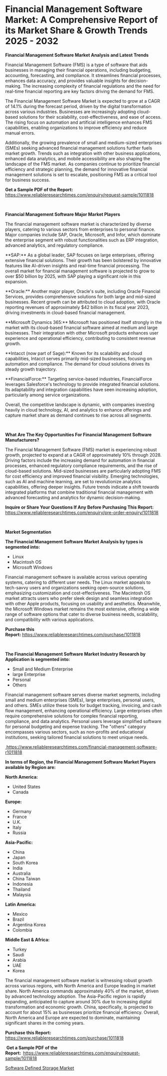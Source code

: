 <p><h1>Financial Management Software Market: A Comprehensive Report of its Market Share & Growth Trends 2025 - 2032</h1></p><p><strong>Financial Management Software Market Analysis and Latest Trends</strong></p>
<p><p>Financial Management Software (FMS) is a type of software that aids businesses in managing their financial operations, including budgeting, accounting, forecasting, and compliance. It streamlines financial processes, enhances data accuracy, and provides valuable insights for decision-making. The increasing complexity of financial regulations and the need for real-time financial reporting are key factors driving the demand for FMS.</p><p>The Financial Management Software Market is expected to grow at a CAGR of 14.1% during the forecast period, driven by the digital transformation across various industries. Businesses are increasingly adopting cloud-based solutions for their scalability, cost-effectiveness, and ease of access. The rising focus on automation and artificial intelligence enhances FMS capabilities, enabling organizations to improve efficiency and reduce manual errors.</p><p>Additionally, the growing prevalence of small and medium-sized enterprises (SMEs) seeking advanced financial management solutions further fuels market growth. Trends such as integration with other business applications, enhanced data analytics, and mobile accessibility are also shaping the landscape of the FMS market. As companies continue to prioritize financial efficiency and strategic planning, the demand for innovative financial management solutions is set to escalate, positioning FMS as a critical tool for business success.</p></p>
<p><strong>Get a Sample PDF of the Report:&nbsp;</strong> <a href="https://www.reliableresearchtimes.com/enquiry/request-sample/1011818?utm_campaign=3284&utm_medium=2&utm_source=Github&utm_content=ia&utm_term=06032025&utm_id=financial-management-software">https://www.reliableresearchtimes.com/enquiry/request-sample/1011818</a></p>
<p>&nbsp;</p>
<p><strong>Financial Management Software Major Market Players</strong></p>
<p><p>The financial management software market is characterized by diverse players, catering to various sectors from enterprises to personal finance. Major companies include SAP, Oracle, Microsoft, and Infor, which dominate the enterprise segment with robust functionalities such as ERP integration, advanced analytics, and regulatory compliance.</p><p>**SAP:** As a global leader, SAP focuses on large enterprises, offering extensive financial solutions. Their growth has been bolstered by innovative features like AI-driven insights and real-time financial processing. The overall market for financial management software is projected to grow to over $50 billion by 2025, with SAP playing a significant role in this expansion.</p><p>**Oracle:** Another major player, Oracle's suite, including Oracle Financial Services, provides comprehensive solutions for both large and mid-sized businesses. Recent growth can be attributed to cloud adoption, with Oracle reporting revenues of approximately $42 billion in its fiscal year 2023, driving investments in cloud-based financial management.</p><p>**Microsoft Dynamics 365:** Microsoft has positioned itself strongly in the market with its cloud-based financial software aimed at medium and large businesses. Their integration with other Microsoft products enhances user experience and operational efficiency, contributing to consistent revenue growth.</p><p>**Intacct (now part of Sage):** Known for its scalability and cloud capabilities, Intacct serves primarily mid-sized businesses, focusing on automation and compliance. The demand for cloud solutions drives its steady growth trajectory.</p><p>**FinancialForce:** Targeting service-based industries, FinancialForce leverages Salesforce's technology to provide integrated financial solutions. Its adaptability and integration capabilities have seen increasing adoption, particularly among service organizations.</p><p>Overall, the competitive landscape is dynamic, with companies investing heavily in cloud technology, AI, and analytics to enhance offerings and capture market share as demand continues to rise across all segments.</p></p>
<p>&nbsp;</p>
<p><strong>What Are The Key Opportunities For Financial Management Software Manufacturers?</strong></p>
<p><p>The Financial Management Software (FMS) market is experiencing robust growth, projected to expand at a CAGR of approximately 10% through 2028. Driving factors include the increasing demand for automation in financial processes, enhanced regulatory compliance requirements, and the rise of cloud-based solutions. Mid-sized businesses are particularly adopting FMS for cost efficiency and improved financial visibility. Emerging technologies, such as AI and machine learning, are set to revolutionize analytics capabilities, offering deeper insights. Future trends indicate a shift towards integrated platforms that combine traditional financial management with advanced forecasting and analytics for dynamic decision-making.</p></p>
<p><strong>Inquire or Share Your Questions If Any Before Purchasing This Report:</strong> <a href="https://www.reliableresearchtimes.com/enquiry/pre-order-enquiry/1011818?utm_campaign=3284&utm_medium=2&utm_source=Github&utm_content=ia&utm_term=06032025&utm_id=financial-management-software">https://www.reliableresearchtimes.com/enquiry/pre-order-enquiry/1011818</a></p>
<p>&nbsp;</p>
<p><strong>Market Segmentation</strong></p>
<p><strong>The Financial Management Software Market Analysis by types is segmented into:</strong></p>
<p><ul><li>Linux</li><li>Macintosh OS</li><li>Microsoft Windows</li></ul></p>
<p><p>Financial management software is available across various operating systems, catering to different user needs. The Linux market appeals to tech-savvy users and organizations seeking open-source solutions, emphasizing customization and cost-effectiveness. The Macintosh OS market attracts users who prefer sleek design and seamless integration with other Apple products, focusing on usability and aesthetics. Meanwhile, the Microsoft Windows market remains the most extensive, offering a wide range of software options that cater to diverse business needs, scalability, and compatibility with various applications.</p></p>
<p><strong>Purchase this Report:&nbsp;</strong><a href="https://www.reliableresearchtimes.com/purchase/1011818?utm_campaign=3284&utm_medium=2&utm_source=Github&utm_content=ia&utm_term=06032025&utm_id=financial-management-software">https://www.reliableresearchtimes.com/purchase/1011818</a></p>
<p>&nbsp;</p>
<p><strong>The Financial Management Software Market Industry Research by Application is segmented into:</strong></p>
<p><ul><li>Small and Medium Enterprise</li><li>large Enterprise</li><li>Personal</li><li>Others</li></ul></p>
<p><p>Financial management software serves diverse market segments, including small and medium enterprises (SMEs), large enterprises, personal users, and others. SMEs utilize these tools for budget tracking, invoicing, and cash flow management, enhancing operational efficiency. Large enterprises often require comprehensive solutions for complex financial reporting, compliance, and data analytics. Personal users leverage simplified software for personal budgeting and expense tracking. The "others" category encompasses various sectors, such as non-profits and educational institutions, seeking tailored financial solutions to meet unique needs.</p></p>
<p><a href="https://www.reliableresearchtimes.com/financial-management-software-r1011818?utm_campaign=3284&utm_medium=2&utm_source=Github&utm_content=ia&utm_term=06032025&utm_id=financial-management-software">&nbsp;https://www.reliableresearchtimes.com/financial-management-software-r1011818</a></p>
<p><strong>In terms of Region, the Financial Management Software Market Players available by Region are:</strong></p>
<p>
    <p> <strong> North America: </strong>
        <ul>
            <li>United States</li>
            <li>Canada</li>
        </ul>
        </p> 
    <p> <strong> Europe: </strong>
        <ul>
            <li>Germany</li>
            <li>France</li>
            <li>U.K.</li>
            <li>Italy</li>
            <li>Russia</li>
        </ul>
        </p> 
    <p> <strong> Asia-Pacific: </strong>
        <ul>
            <li>China</li>
            <li>Japan</li>
            <li>South Korea</li>
            <li>India</li>
            <li>Australia</li>
            <li>China Taiwan</li>
            <li>Indonesia</li>
            <li>Thailand</li>
            <li>Malaysia</li>
        </ul>
        </p> 
    <p> <strong> Latin America: </strong>
        <ul>
            <li>Mexico</li>
            <li>Brazil</li>
            <li>Argentina Korea</li>
            <li>Colombia</li>
        </ul>
        </p> 
    <p> <strong> Middle East & Africa: </strong>
        <ul>
            <li>Turkey</li>
            <li>Saudi</li>
            <li>Arabia</li>
            <li>UAE</li>
            <li>Korea</li>
        </ul>
    </p>
    </p>
<p><p>The financial management software market is witnessing robust growth across various regions, with North America and Europe leading in market share. North America commands approximately 40% of the market, driven by advanced technology adoption. The Asia-Pacific region is rapidly expanding, anticipated to capture around 30% due to increasing digital transformation and economic growth. China, specifically, is projected to account for about 15% as businesses prioritize financial efficiency. Overall, North America and Europe are expected to dominate, maintaining significant shares in the coming years.</p></p>
<p><strong>Purchase this Report: </strong><a href="https://www.reliableresearchtimes.com/purchase/1011818?utm_campaign=3284&utm_medium=2&utm_source=Github&utm_content=ia&utm_term=06032025&utm_id=financial-management-software">https://www.reliableresearchtimes.com/purchase/1011818</a></p>
<p>&nbsp;<strong>Get a Sample PDF of the Report:&nbsp;&nbsp;</strong><a href="https://www.reliableresearchtimes.com/enquiry/request-sample/1011818?utm_campaign=3284&utm_medium=2&utm_source=Github&utm_content=ia&utm_term=06032025&utm_id=financial-management-software">https://www.reliableresearchtimes.com/enquiry/request-sample/1011818</a></p>
<p><strong></strong></p>
<p><p><a href="https://github.com/lynlynyusay/Market-Research-Report-List-1/blob/main/software-defined-storage-market.md?utm_campaign=3284&utm_medium=2&utm_source=Github&utm_content=ia&utm_term=06032025&utm_id=financial-management-software">Software Defined Storage Market</a></p></p>